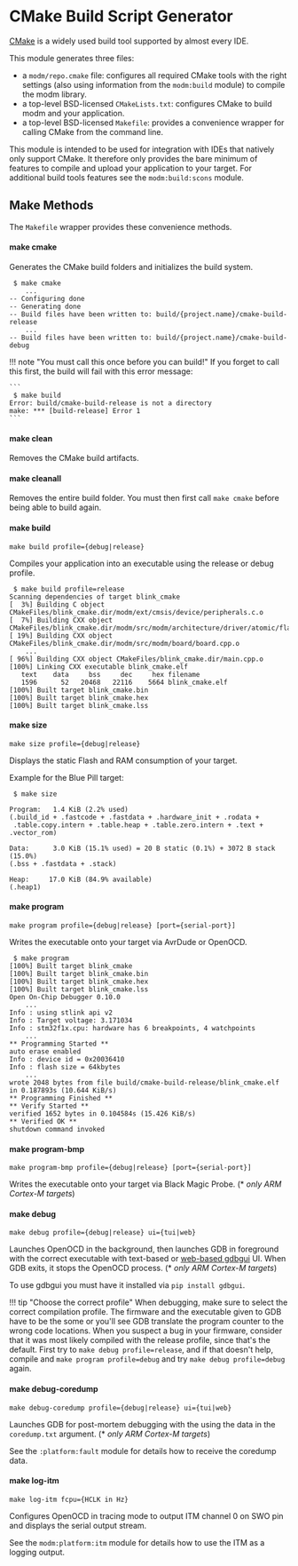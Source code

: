 # CMake Build Script Generator

[CMake][] is a widely used build tool supported by almost every IDE.

This module generates three files:

- a `modm/repo.cmake` file: configures all required CMake tools with
  the right settings (also using information from the `modm:build` module) to
  compile the modm library.
- a top-level BSD-licensed `CMakeLists.txt`: configures CMake to build modm and
  your application.
- a top-level BSD-licensed `Makefile`: provides a convenience wrapper for
  calling CMake from the command line.

This module is intended to be used for integration with IDEs that natively only
support CMake. It therefore only provides the bare minimum of features to compile
and upload your application to your target. For additional build tools features
see the `modm:build:scons` module.


## Make Methods

The `Makefile` wrapper provides these convenience methods.


#### make cmake

Generates the CMake build folders and initializes the build system.

```
 $ make cmake
    ...
-- Configuring done
-- Generating done
-- Build files have been written to: build/{project.name}/cmake-build-release
    ...
-- Build files have been written to: build/{project.name}/cmake-build-debug
```

!!! note "You must call this once before you can build!"
    If you forget to call this first, the build will fail with this error message:

    ```
     $ make build
    Error: build/cmake-build-release is not a directory
    make: *** [build-release] Error 1
    ```


#### make clean

Removes the CMake build artifacts.


#### make cleanall

Removes the entire build folder. You must then first call `make cmake` before
being able to build again.


#### make build

```
make build profile={debug|release}
```

Compiles your application into an executable using the release or debug profile.

```
 $ make build profile=release
Scanning dependencies of target blink_cmake
[  3%] Building C object CMakeFiles/blink_cmake.dir/modm/ext/cmsis/device/peripherals.c.o
[  7%] Building CXX object CMakeFiles/blink_cmake.dir/modm/src/modm/architecture/driver/atomic/flag.cpp.o
[ 19%] Building CXX object CMakeFiles/blink_cmake.dir/modm/src/modm/board/board.cpp.o
    ...
[ 96%] Building CXX object CMakeFiles/blink_cmake.dir/main.cpp.o
[100%] Linking CXX executable blink_cmake.elf
   text    data     bss     dec     hex filename
   1596      52   20468   22116    5664 blink_cmake.elf
[100%] Built target blink_cmake.bin
[100%] Built target blink_cmake.hex
[100%] Built target blink_cmake.lss
```


#### make size

```
make size profile={debug|release}
```

Displays the static Flash and RAM consumption of your target.

Example for the Blue Pill target:

```
 $ make size

Program:   1.4 KiB (2.2% used)
(.build_id + .fastcode + .fastdata + .hardware_init + .rodata +
 .table.copy.intern + .table.heap + .table.zero.intern + .text + .vector_rom)

Data:      3.0 KiB (15.1% used) = 20 B static (0.1%) + 3072 B stack (15.0%)
(.bss + .fastdata + .stack)

Heap:     17.0 KiB (84.9% available)
(.heap1)
```


#### make program

```
make program profile={debug|release} [port={serial-port}]
```

Writes the executable onto your target via AvrDude or OpenOCD.

```
 $ make program
[100%] Built target blink_cmake
[100%] Built target blink_cmake.bin
[100%] Built target blink_cmake.hex
[100%] Built target blink_cmake.lss
Open On-Chip Debugger 0.10.0
    ...
Info : using stlink api v2
Info : Target voltage: 3.171034
Info : stm32f1x.cpu: hardware has 6 breakpoints, 4 watchpoints
    ...
** Programming Started **
auto erase enabled
Info : device id = 0x20036410
Info : flash size = 64kbytes
    ...
wrote 2048 bytes from file build/cmake-build-release/blink_cmake.elf in 0.187893s (10.644 KiB/s)
** Programming Finished **
** Verify Started **
verified 1652 bytes in 0.104584s (15.426 KiB/s)
** Verified OK **
shutdown command invoked
```

#### make program-bmp

```
make program-bmp profile={debug|release} [port={serial-port}]
```

Writes the executable onto your target via Black Magic Probe.
(\* *only ARM Cortex-M targets*)


#### make debug

```
make debug profile={debug|release} ui={tui|web}
```

Launches OpenOCD in the background, then launches GDB in foreground with the
correct executable with text-based or [web-based gdbgui][gdbgui] UI. When GDB
exits, it stops the OpenOCD process.
(\* *only ARM Cortex-M targets*)

To use gdbgui you must have it installed via `pip install gdbgui`.

!!! tip "Choose the correct profile"
    When debugging, make sure to select the correct compilation profile. The
    firmware and the executable given to GDB have to be the some or you'll see
    GDB translate the program counter to the wrong code locations. When you
    suspect a bug in your firmware, consider that it was most likely compiled
    with the release profile, since that's the default. First try to
    `make debug profile=release`, and if that doesn't help, compile and
    `make program profile=debug` and try `make debug profile=debug` again.


#### make debug-coredump

```
make debug-coredump profile={debug|release} ui={tui|web}
```

Launches GDB for post-mortem debugging with the using the data in the
`coredump.txt` argument.
(\* *only ARM Cortex-M targets*)

See the `:platform:fault` module for details how to receive the coredump data.


#### make log-itm

```
make log-itm fcpu={HCLK in Hz}
```

Configures OpenOCD in tracing mode to output ITM channel 0 on SWO pin and
displays the serial output stream.

See the `modm:platform:itm` module for details how to use the ITM as a logging
output.


[cmake]: http://cmake.org
[gdbgui]: https://www.gdbgui.com
